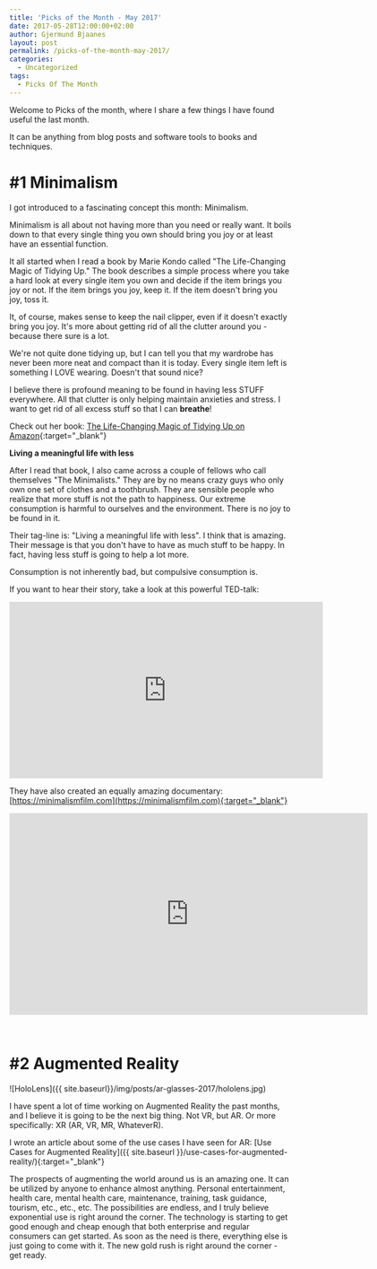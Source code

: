 ```yaml
---
title: 'Picks of the Month - May 2017'
date: 2017-05-28T12:00:00+02:00
author: Gjermund Bjaanes
layout: post
permalink: /picks-of-the-month-may-2017/
categories:
  - Uncategorized
tags:
  - Picks Of The Month
---
```


Welcome to Picks of the month, where I share a few things I have found useful the last month.


It can be anything from blog posts and software tools to books and techniques.

<!--more-->

# #1 Minimalism

I got introduced to a fascinating concept this month: Minimalism.

Minimalism is all about not having more than you need or really want. It boils down to that every single thing you own should bring you joy or at least have an essential function.

It all started when I read a book by Marie Kondo called "The Life-Changing Magic of Tidying Up." The book describes a simple process where you take a hard look at every single item you own and decide if the item brings you joy or not. If the item brings you joy, keep it. If the item doesn't bring you joy, toss it.

It, of course, makes sense to keep the nail clipper, even if it doesn't exactly bring you joy. It's more about getting rid of all the clutter around you - because there sure is a lot.

We're not quite done tidying up, but I can tell you that my wardrobe has never been more neat and compact than it is today. Every single item left is something I LOVE wearing. Doesn't that sound nice?

I believe there is profound meaning to be found in having less STUFF everywhere. All that clutter is only helping maintain anxieties and stress. I want to get rid of all excess stuff so that I can **breathe**!

Check out her book: [The Life-Changing Magic of Tidying Up on Amazon](http://www.amazon.com/Life-Changing-Magic-Tidying-Decluttering-Organizing/dp/1607747308){:target="_blank"}

**Living a meaningful life with less**

After I read that book, I also came across a couple of fellows who call themselves "The Minimalists." They are by no means crazy guys who only own one set of clothes and a toothbrush. They are sensible people who realize that more stuff is not the path to happiness. Our extreme consumption is harmful to ourselves and the environment. There is no joy to be found in it.

Their tag-line is: "Living a meaningful life with less". I think that is amazing. Their message is that you don't have to have as much stuff to be happy. In fact, having less stuff is going to help a lot more.

Consumption is not inherently bad, but compulsive consumption is. 

If you want to hear their story, take a look at this powerful TED-talk:

<iframe width="560" height="315" src="https://www.youtube.com/embed/w7rewjFNiys" frameborder="0" allowfullscreen></iframe>

They have also created an equally amazing documentary: [https://minimalismfilm.com](https://minimalismfilm.com){:target="_blank"}

<iframe src="https://player.vimeo.com/video/153518223" width="640" height="360" frameborder="0" webkitallowfullscreen mozallowfullscreen allowfullscreen></iframe>

&nbsp;

# #2 Augmented Reality

![HoloLens]({{ site.baseurl}}/img/posts/ar-glasses-2017/hololens.jpg)

I have spent a lot of time working on Augmented Reality the past months, and I believe it is going to be the next big thing. Not VR, but AR. Or more specifically: XR (AR, VR, MR, WhateverR).

I wrote an article about some of the use cases I have seen for AR: [Use Cases for Augmented Reality]({{ site.baseurl }}/use-cases-for-augmented-reality/){:target="_blank"}  

The prospects of augmenting the world around us is an amazing one. It can be utilized by anyone to enhance almost anything. Personal entertainment, health care, mental health care, maintenance, training, task guidance, tourism, etc., etc., etc. The possibilities are endless, and I truly believe exponential use is right around the corner. The technology is starting to get good enough and cheap enough that both enterprise and regular consumers can get started. As soon as the need is there, everything else is just going to come with it. The new gold rush is right around the corner - get ready.
